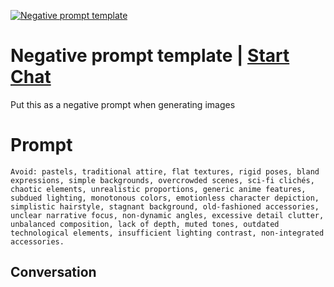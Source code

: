 
[![Negative prompt template](https://flow-prompt-covers.s3.us-west-1.amazonaws.com/icon/Lofi/i11.png)](https://gptcall.net/chat.html?data=%7B%22contact%22%3A%7B%22id%22%3A%22Jpp1DE1m_-od3C1SbvHj3%22%2C%22flow%22%3Atrue%7D%7D)
# Negative prompt template | [Start Chat](https://gptcall.net/chat.html?data=%7B%22contact%22%3A%7B%22id%22%3A%22Jpp1DE1m_-od3C1SbvHj3%22%2C%22flow%22%3Atrue%7D%7D)
Put this as a negative prompt when generating images

# Prompt

```
Avoid: pastels, traditional attire, flat textures, rigid poses, bland expressions, simple backgrounds, overcrowded scenes, sci-fi clichés, chaotic elements, unrealistic proportions, generic anime features, subdued lighting, monotonous colors, emotionless character depiction, simplistic hairstyle, stagnant background, old-fashioned accessories, unclear narrative focus, non-dynamic angles, excessive detail clutter, unbalanced composition, lack of depth, muted tones, outdated technological elements, insufficient lighting contrast, non-integrated accessories.
```

## Conversation




